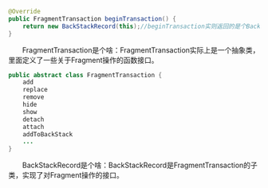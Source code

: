 ```java
@Override
public FragmentTransaction beginTransaction() {
    return new BackStackRecord(this);//beginTransaction实则返回的是个BackStackRecord(FragmentTransaction的子类),
}
```
　　FragmentTransaction是个啥：FragmentTransaction实际上是一个抽象类，里面定义了一些关于Fragment操作的函数接口。
```java
public abstract class FragmentTransaction {
    add
    replace
    remove
    hide 
    show
    detach
    attach
    addToBackStack
    ...
}
```
　　BackStackRecord是个啥：BackStackRecord是FragmentTransaction的子类，实现了对Fragment操作的接口。
